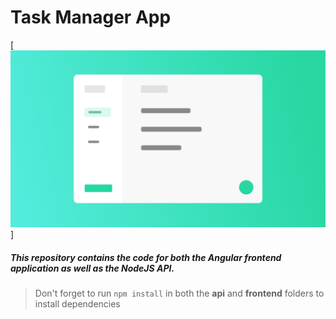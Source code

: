 # Task Manager App

[![Application Design Illustration](App_Illustration.png)]

##### This repository contains the code for both the Angular frontend application as well as the NodeJS API.

> Don't forget to run `npm install` in both the **api** and **frontend** folders to install dependencies
